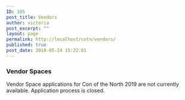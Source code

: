 ```yaml
---
ID: 105
post_title: Vendors
author: victoria
post_excerpt: ""
layout: page
permalink: http://localhost/cotn/vendors/
published: true
post_date: 2018-05-24 15:22:01
---
```

### Vendor Spaces
Vendor Space applications for Con of the North 2019 are not currently available. Application process is closed.
